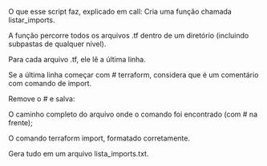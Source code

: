O que esse script faz, explicado em call:
Cria uma função chamada listar_imports.

A função percorre todos os arquivos .tf dentro de um diretório (incluindo subpastas de qualquer nível).

Para cada arquivo .tf, ele lê a última linha.

Se a última linha começar com # terraform, considera que é um comentário com comando de import.

Remove o # e salva:

O caminho completo do arquivo onde o comando foi encontrado (com # na frente);

O comando terraform import, formatado corretamente.

Gera tudo em um arquivo lista_imports.txt.